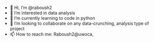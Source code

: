 - 👋 Hi, I’m @raboush2
- 👀 I’m interested in data analysis
- 🌱 I’m currently learning to code in python
- 💞️ I’m looking to collaborate on any data-crunching, analysis type of project
- 📫 How to reach me: Raboush2@uwoca,

<!---
raboush2/raboush2 is a ✨ special ✨ repository because its `README.md` (this file) appears on your GitHub profile.
You can click the Preview link to take a look at your changes.
--->
